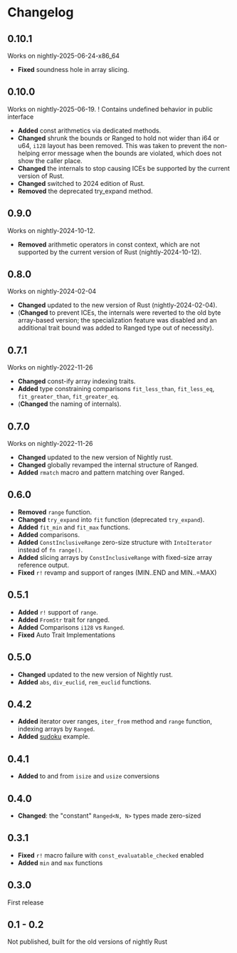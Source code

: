 # Changelog

## 0.10.1

Works on nightly-2025-06-24-x86_64
- **Fixed** soundness hole in array slicing.

## 0.10.0

Works on nightly-2025-06-19.
! Contains undefined behavior in public interface

- **Added** const arithmetics via dedicated methods.
- **Changed** shrunk the bounds or Ranged to hold not wider than i64 or u64, `i128` layout
  has been removed. This was taken to prevent the non-helping error message when the
  bounds are violated, which does not show the caller place.
- **Changed** the internals to stop causing ICEs be supported by the current version of Rust.
- **Changed** switched to 2024 edition of Rust.
- **Removed** the deprecated try_expand method.

## 0.9.0

Works on nightly-2024-10-12.
- **Removed** arithmetic operators in const context, which are not supported by the current
  version of Rust (nightly-2024-10-12).

## 0.8.0

Works on nightly-2024-02-04
- **Changed** updated to the new version of Rust (nightly-2024-02-04).
- (**Changed** to prevent ICEs, the internals were reverted to the old byte array-based version;
the specialization feature was disabled and an additional trait bound was added to Ranged type out of necessity).

## 0.7.1

Works on nightly-2022-11-26
- **Changed** const-ify array indexing traits.
- **Added** type constraining comparisons `fit_less_than`, `fit_less_eq`, `fit_greater_than`, `fit_greater_eq`.
- (**Changed** the naming of internals).

## 0.7.0

Works on nightly-2022-11-26
- **Changed** updated to the new version of Nightly rust.
- **Changed** globally revamped the internal structure of Ranged.
- **Added** `rmatch` macro and pattern matching over Ranged.

## 0.6.0

- **Removed** `range` function.
- **Changed** `try_expand` into `fit` function (deprecated `try_expand`).
- **Added** `fit_min` and `fit_max` functions.
- **Added** comparisons.
- **Added** `ConstInclusiveRange` zero-size structure with `IntoIterator` instead of `fn range()`.
- **Added** slicing arrays by `ConstInclusiveRange` with fixed-size array reference output.
- **Fixed** `r!` revamp and support of ranges (MIN..END and MIN..=MAX)

## 0.5.1

- **Added** `r!` support of `range`.
- **Added** `FromStr` trait for ranged.
- **Added** Comparisons `i128` vs `Ranged`.
- **Fixed** Auto Trait Implementations

## 0.5.0

- **Changed** updated to the new version of Nightly rust.
- **Added** `abs`, `div_euclid`, `rem_euclid` functions.

## 0.4.2

- **Added** iterator over ranges, `iter_from` method and `range` function, indexing arrays by `Ranged`.
- **Added** [sudoku](examples/sudoku.rs) example.

## 0.4.1

- **Added** to and from `isize` and `usize` conversions

## 0.4.0

- **Changed**: the "constant" `Ranged<N, N>` types made zero-sized

## 0.3.1

- **Fixed** `r!` macro  failure with `const_evaluatable_checked` enabled
- **Added** `min` and `max` functions

## 0.3.0

First release

## 0.1 - 0.2

Not published, built for the old versions of nightly Rust
